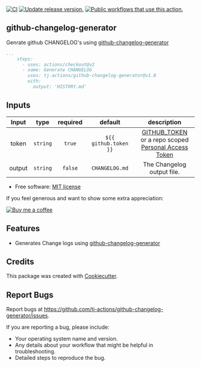 [![CI](https://github.com/tj-actions/github-changelog-generator/actions/workflows/test.yml/badge.svg)](https://github.com/tj-actions/github-changelog-generator/actions/workflows/test.yml) [![Update release version.](https://github.com/tj-actions/github-changelog-generator/actions/workflows/sync-release-version.yml/badge.svg)](https://github.com/tj-actions/github-changelog-generator/actions/workflows/sync-release-version.yml) <a href="https://github.com/search?q=tj-actions+github-changelog-generator+path%3A.github%2Fworkflows+language%3AYAML&type=code" target="_blank" title="Public workflows that use this action."><img src="https://img.shields.io/endpoint?url=https%3A%2F%2Fapi-tj-actions.vercel.app%2Fapi%2Fgithub-actions%2Fused-by%3Faction%3Dtj-actions%2Fgithub-changelog-generator%26badge%3Dtrue" alt="Public workflows that use this action."></a>

github-changelog-generator
--------------------------

Genrate github CHANGELOG's using [github-changelog-generator](https://github.com/github-changelog-generator/github-changelog-generator)

```yaml
...
    steps:
      - uses: actions/checkout@v2
      - name: Generate CHANGELOG
        uses: tj-actions/github-changelog-generator@v1.8
        with:
          output: 'HISTORY.md'
```


## Inputs

|   Input       |    type    |  required     |  default                      |  description  |
|:-------------:|:-----------:|:-------------:|:----------------------------:|:-------------:|
| token         |  `string`   |    `true`    | `${{ github.token }}` | [GITHUB_TOKEN](https://docs.github.com/en/free-pro-team@latest/actions/reference/authentication-in-a-workflow#using-the-github_token-in-a-workflow) <br /> or a repo scoped <br /> [Personal Access Token](https://docs.github.com/en/free-pro-team@latest/github/authenticating-to-github/creating-a-personal-access-token)              |
| output        |  `string`   |  `false`     | `CHANGELOG.md`        | The Changelog output file. |



* Free software: [MIT license](LICENSE)

If you feel generous and want to show some extra appreciation:

[![Buy me a coffee][buymeacoffee-shield]][buymeacoffee]

[buymeacoffee]: https://www.buymeacoffee.com/jackton1
[buymeacoffee-shield]: https://www.buymeacoffee.com/assets/img/custom_images/orange_img.png


Features
--------

* Generates Change logs using [github-changelog-generator](github-changelog-generator/github-changelog-generator)


Credits
-------

This package was created with [Cookiecutter](https://github.com/cookiecutter/cookiecutter).



Report Bugs
-----------

Report bugs at https://github.com/tj-actions/github-changelog-generator/issues.

If you are reporting a bug, please include:

* Your operating system name and version.
* Any details about your workflow that might be helpful in troubleshooting.
* Detailed steps to reproduce the bug.
